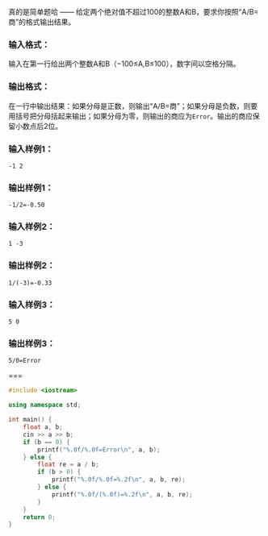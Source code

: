 真的是简单题哈 —— 给定两个绝对值不超过100的整数A和B，要求你按照“A/B=商”的格式输出结果。

### 输入格式：

输入在第一行给出两个整数A和B（−100≤A,B≤100），数字间以空格分隔。

### 输出格式：

在一行中输出结果：如果分母是正数，则输出“A/B=商”；如果分母是负数，则要用括号把分母括起来输出；如果分母为零，则输出的商应为`Error`。输出的商应保留小数点后2位。

### 输入样例1：

```in
-1 2
```

### 输出样例1：

```out
-1/2=-0.50
```

### 输入样例2：

```
1 -3
```

### 输出样例2：

```
1/(-3)=-0.33
```

### 输入样例3：

```
5 0
```

### 输出样例3：

```
5/0=Error
```

===

```Cpp
#include <iostream>

using namespace std;

int main() {
    float a, b;
    cin >> a >> b;
    if (b == 0) {
        printf("%.0f/%.0f=Error\n", a, b);
    } else {
        float re = a / b;
        if (b > 0) {
            printf("%.0f/%.0f=%.2f\n", a, b, re);
        } else {
            printf("%.0f/(%.0f)=%.2f\n", a, b, re);
        }
    }
    return 0;
}
```
